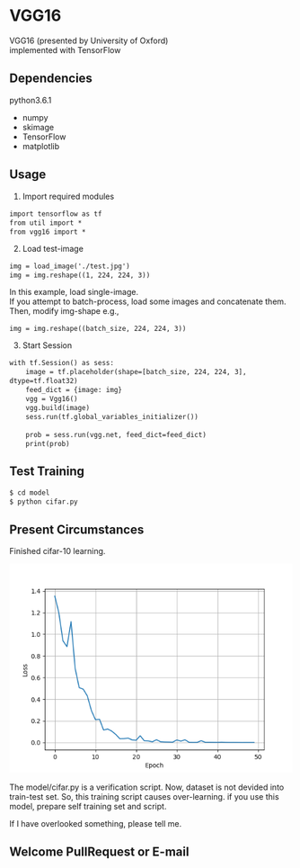 # VGG16
VGG16 (presented by University of Oxford)  
implemented with TensorFlow

## Dependencies ##
python3.6.1
* numpy
* skimage
* TensorFlow
* matplotlib

## Usage ##
1. Import required modules
```
import tensorflow as tf
from util import *
from vgg16 import *
```

2. Load test-image  
```
img = load_image('./test.jpg')
img = img.reshape((1, 224, 224, 3))
```
In this example, load single-image.  
If you attempt to batch-process, load some images and concatenate them.
Then, modify img-shape e.g.,
```
img = img.reshape((batch_size, 224, 224, 3))
```

3. Start Session
```
with tf.Session() as sess:
    image = tf.placeholder(shape=[batch_size, 224, 224, 3], dtype=tf.float32)
    feed_dict = {image: img}
    vgg = Vgg16()
    vgg.build(image)
    sess.run(tf.global_variables_initializer())

    prob = sess.run(vgg.net, feed_dict=feed_dict)
    print(prob)
```

## Test Training ##
```
$ cd model
$ python cifar.py
```

## Present Circumstances ##
Finished cifar-10 learning.

![loss](github/loss.png)

The model/cifar.py is a verification script.
Now, dataset is not devided into train-test set.
So, this training script causes over-learning.
if you use this model, prepare self training set and script.


If I have overlooked something, please tell me.

## Welcome PullRequest or E-mail ##
